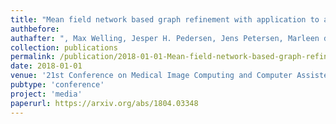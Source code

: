 ```yaml
---
title: "Mean field network based graph refinement with application to airway tree extraction"
authbefore: 
authafter: ", Max Welling, Jesper H. Pedersen, Jens Petersen, Marleen de Bruijne"
collection: publications
permalink: /publication/2018-01-01-Mean-field-network-based-graph-refinement-with-application-to-airway-tree-extraction
date: 2018-01-01
venue: '21st Conference on Medical Image Computing and Computer Assisted Intervention (MICCAI 2018), Grenada, Spain'
pubtype: 'conference'
project: 'media'
paperurl: https://arxiv.org/abs/1804.03348
---
```

